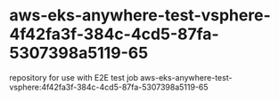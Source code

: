 # aws-eks-anywhere-test-vsphere-4f42fa3f-384c-4cd5-87fa-5307398a5119-65
repository for use with E2E test job aws-eks-anywhere-test-vsphere:4f42fa3f-384c-4cd5-87fa-5307398a5119-65
